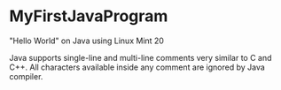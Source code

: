 # MyFirstJavaProgram
"Hello World" on Java using Linux Mint 20

Java supports single-line and multi-line comments very similar to C and C++.
All characters available inside any comment are ignored by Java compiler.
